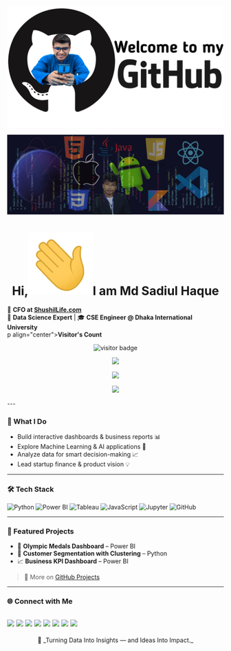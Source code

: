<p align="center"><img src="assets/im-1.png"></p>
<p align="center"><img src="assets/Cover.png"></p>
<h1 align="center">Hi,<img src="https://raw.githubusercontent.com/KevinPatel04/KevinPatel04/master/Hi.gif" width="150px">I am Md Sadiul Haque </h1>

🚀 **CFO at [ShushilLife.com](https://shushillife.com)**  
💼 **Data Science Expert** | 🎓 **CSE Engineer @ Dhaka International University**  
p align="center"><b>Visitor's Count</b></p>
<p align="center"><img src="https://profile-counter.glitch.me/mdsadiulhaque/count.svg" alt="visitor badge"/></p>
<p align="center"><img src="https://github-readme-stats.vercel.app/api/top-langs/?username=mdsadiulhaque&layout=compact&hide=TSQL&theme=chartreuse-dark"></p>
<p align="center" ><img src="https://github-readme-stats.vercel.app/api?username=mdsadiulhaque&count_private=true&show_icons=true&&theme=chartreuse-dark&include_all_commits=true" width="400"></p> 
<p align="center" ><img src="https://github-readme-streak-stats.herokuapp.com?user=mdsadiulhaque&theme=dark&hide_border=true&date_format=M%20j%5B%2C%20Y%5D"></p>
---

### 🧠 What I Do
- Build interactive dashboards & business reports 📊
- Explore Machine Learning & AI applications 🤖
- Analyze data for smart decision-making 📈
- Lead startup finance & product vision 💡

---

### 🛠️ Tech Stack
![Python](https://img.shields.io/badge/Python-3670A0?style=for-the-badge&logo=python&logoColor=white)
![Power BI](https://img.shields.io/badge/PowerBI-F2C811?style=for-the-badge&logo=powerbi&logoColor=000)
![Tableau](https://img.shields.io/badge/Tableau-E97627?style=for-the-badge&logo=tableau&logoColor=white)
![JavaScript](https://img.shields.io/badge/JavaScript-F7DF1E?style=for-the-badge&logo=javascript&logoColor=black)
![Jupyter](https://img.shields.io/badge/Jupyter-F37626?style=for-the-badge&logo=jupyter&logoColor=white)
![GitHub](https://img.shields.io/badge/GitHub-181717?style=for-the-badge&logo=github&logoColor=white)

---

### 📌 Featured Projects
- 🏅 **Olympic Medals Dashboard** – Power BI
- 🧠 **Customer Segmentation with Clustering** – Python
- 📈 **Business KPI Dashboard** – Power BI

> 🔗 More on [GitHub Projects](https://github.com/mdsadiulhaque)

---

### 🌐 Connect with Me
<a href="https://www.linkedin.com/in/mdsadiulhaque/"><img src="https://img.shields.io/badge/-LinkedIn-0077B5?style=for-the-badge&logo=Linkedin&logoColor=white"/></a>
<a href="mailto:mdsadiulhaque@gmail.com"><img src="https://img.shields.io/badge/-gmail-D14836?style=for-the-badge&logo=Gmail&logoColor=white"/></a>
<a href="https://www.instagram.com/md_sadiul_haque/?hl=en"><img src="https://img.shields.io/badge/-Instagram-FF00DC?style=for-the-badge&logo=Instagram&logoColor=white"/></a>
<a href="https://www.facebook.com/mdsadiulhaque"><img src="https://img.shields.io/badge/-Facebook Profile-1DA1F2?style=for-the-badge&logo=facebook&logoColor=white"/></a>
<a href="https://www.youtube.com/@mdsadiulhaque"><img src="https://img.shields.io/badge/-YouTube-F50909?style=for-the-badge&logo=youtube&logoColor=white"/></a>
<a href="https://www.facebook.com/sadiulhaquefahad"><img src="https://img.shields.io/badge/-Facebook Page-F5AD09?style=for-the-badge&logo=facebook&logoColor=white"/></a>
<a href="https://twitter.com/mdsadiulhaque"><img src="https://img.shields.io/badge/-Twitter-09BEF5?style=for-the-badge&logo=twitter&logoColor=white"/></a>
<a href="https://shushillife.com.com/mdsadiulhaque"><img src="https://img.shields.io/badge/-Shushillife-09BEF5?style=for-the-badge&logo=twitter&logoColor=white"/></a>
---

<p align="center">
  🚀 _Turning Data Into Insights — and Ideas Into Impact._
</p>

<!-- Last updated: June 2025 -->
